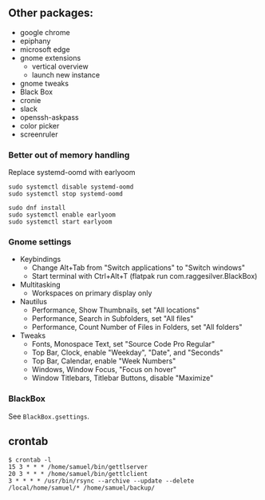 ## Other packages:

 * google chrome
 * epiphany
 * microsoft edge
 * gnome extensions
   - vertical overview
   - launch new instance
 * gnome tweaks
 * Black Box
 * cronie
 * slack
 * openssh-askpass
 * color picker
 * screenruler

### Better out of memory handling
Replace systemd-oomd with earlyoom
```
sudo systemctl disable systemd-oomd
sudo systemctl stop systemd-oomd

sudo dnf install
sudo systemctl enable earlyoom
sudo systemctl start earlyoom
```

### Gnome settings

 * Keybindings
   - Change Alt+Tab from "Switch applications" to "Switch windows"
   - Start terminal with Ctrl+Alt+T (flatpak run com.raggesilver.BlackBox)
 * Multitasking
   - Workspaces on primary display only
 * Nautilus
   - Performance, Show Thumbnails, set "All locations"
   - Performance, Search in Subfolders, set "All files"
   - Performance, Count Number of Files in Folders, set "All folders"
 * Tweaks
   - Fonts, Monospace Text, set "Source Code Pro Regular"
   - Top Bar, Clock, enable "Weekday", "Date", and "Seconds"
   - Top Bar, Calendar, enable "Week Numbers"
   - Windows, Window Focus, "Focus on hover"
   - Window Titlebars, Titlebar Buttons, disable "Maximize"

### BlackBox

See `BlackBox.gsettings`.

## crontab

```
$ crontab -l
15 3 * * * /home/samuel/bin/gettlserver
20 3 * * * /home/samuel/bin/gettlclient
3 * * * * /usr/bin/rsync --archive --update --delete /local/home/samuel/* /home/samuel/backup/
```
